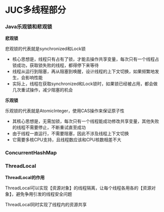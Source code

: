 # JUC多线程部分

### Java乐观锁和悲观锁

**悲观锁**

悲观锁的代表就是synchronized和Lock锁

+ 核心思想是，线程只有占有了锁，才能去操作共享变量，每次只有一个线程占锁成功，获取锁失败的线程，都得停下来等待
+ 线程从运行到阻塞，再从阻塞到唤醒，设计线程的上下文切换，如果频繁地发生，会影响性能
+ 实际上，线程在获取synchronized和Lock锁时，如果锁已经被占用，都会做几次重试操作，减少阻塞的机会

**乐观锁**

乐观锁的代表就是AtomicInteger，使用CAS操作来保证原子性

+ 其核心思想是，无需加锁，每次只有一个线程能成功修改共享变量，其他失败的线程不需要停止，不断重试直至成功
+ 由于线程一直运行，不需要阻塞，因此不涉及线程上下文切换
+ 它需要多核CPU支持，且线程数应该和CPU核数相差不大



### ConcurrentHashMap



### ThreadLocal

**ThreadLocal的作用**

ThreadLocal可以实现【资源对象】的线程隔离，让每个线程各用各的【资源对象】，避免争用引发的线程安全问题

ThreadLocal同时实现了线程内的资源共享
